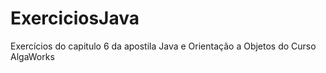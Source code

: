 # ExerciciosJava
Exercícios do capitulo 6 da apostila Java e Orientação a Objetos do Curso AlgaWorks
